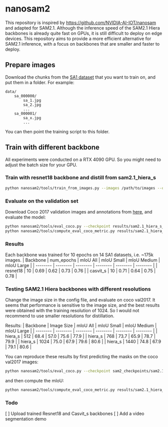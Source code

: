 # nanosam2
This repository is inspired by https://github.com/NVIDIA-AI-IOT/nanosam and adapted for SAM2.1.
Although the inference speed of the SAM2.1 Hiera backbones is already quite fast on GPUs, it is still difficult to deploy on edge devices.
This repository aims to provide a more efficient alternative for SAM2.1 inference, with a focus on backbones that are smaller and faster to deploy.

## Prepare images
Download the chunks from the [SA1 dataset](https://ai.meta.com/datasets/segment-anything-downloads/) that you want to train on, and put them in a folder. For example:
```
data/
    sa_000000/
        sa_1.jpg
        sa_2.jpg
        ...
    sa_000001/
        sa_x.jpg
        ...
```
You can then point the training script to this folder.

## Train with different backbone
All experiments were conducted on a RTX 4090 GPU. So you might need to adjust the batch size for your GPU.

### Train with resnet18 backbone and distill from sam2.1_hiera_s
```bash
python nanosam2/tools/train_from_images.py --images /path/to/images --output_dir results/sam2.1_hiera_s_resnet18 --model_name resnet18 --nanosam2_config nanosam2.1_resnet18 --sam2_config sam2.1_hiera_s --checkpoint sam2_checkpoints/sam2.1_hiera_small.pt --batch_size 16 --num_epochs 100 
```

### Evaluate on the validation set
Download Coco 2017 validation images and annotations from [here](https://cocodataset.org/#download), and evaluate the model:
```bash
python nanosam2/tools/eval_coco.py --checkpoint results/sam2.1_hiera_s_resnet18/checkpoint.pth --sam2_config nanosam2.1_resnet18 --output results/sam2.1_hiera_s_resnet18/coco_results.json
python nanosam2/tools/compute_eval_coco_metric.py results/sam2.1_hiera_s_resnet18/coco_results.json 
```


### Results
Each backbone was trained for 10 epochs on 14 SA1 datasets, i.e. ~175k images.
| Backbone | num_epochs | mIoU  All | mIoU Small | mIoU Medium | mIoU Large |
| -------- | -------- | -------- | -------- | -------- | -------- |
| resnet18 | 10 | 0.69 | 0.62 | 0.73 | 0.76 |
| casvit_s | 10 | 0.71 | 0.64 | 0.75 | 0.78 |

### Testing SAM2.1 Hiera backbones with different resolutions
Change the image size in the config file, and evaluate on coco val2017. It seems that performance is sensitive to the image size, and the best results were obtained with the training resolution of 1024. So I would not recommend to use smaller resolutions for distillation. 

Results:
| Backbone | Image Size | mIoU All | mIoU Small | mIoU Medium | mIoU Large |
| -------- | -------- | -------- | -------- | -------- | -------- |
| hiera_s | 512 | 68.4 | 57.0 | 75.6 | 77.9 |
| hiera_s | 768 | 73.7 | 65.9 | 78.7 | 79.9 |
| hiera_s | 1024 | 75.0 | 67.9 | 79.6 | 80.6 |
| hiera_s | 1440 | 74.8 | 67.9 | 79.1 | 80.6 |

You can reproduce these results by first predicting the masks on the coco val2017 images:
```bash
python nanosam2/tools/eval_coco.py --checkpoint sam2_checkpoints/sam2.1_hiera_small.pt --sam2_config sam2.1_hiera_s --output results/sam2.1_hiera_s/coco_results.json --coco_root PATH_TO_COCO_VAL2017 --coco_ann PATH_TO_COCO_ANNOTATIONS
```
and then compute the mIoU:
```bash
python nanosam2/tools/compute_eval_coco_metric.py results/sam2.1_hiera_s/coco_results.json --size all (or small, medium, large)
```

### Todo 
[ ] Upload trained Resnet18 and Casvit_s backbones
[ ] Add a video segmentation demo

